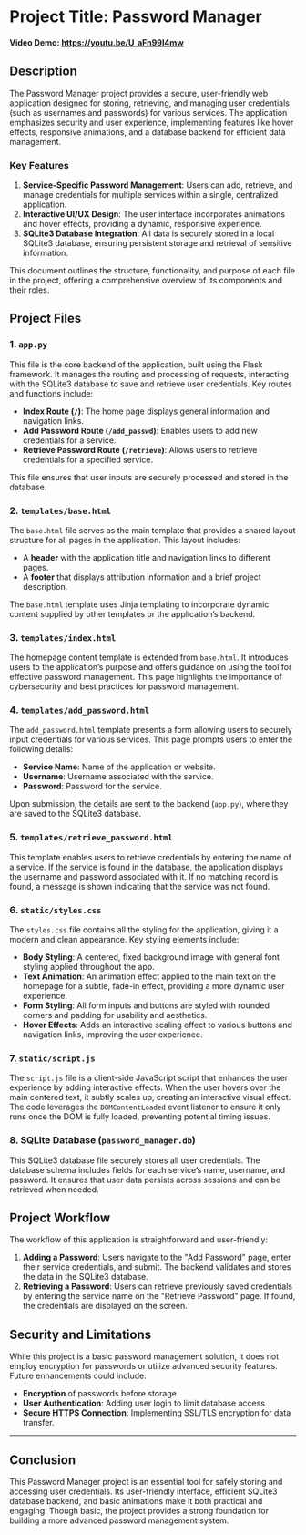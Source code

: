 # Project Title: Password Manager
#### Video Demo: https://youtu.be/U_aFn99I4mw

## Description

The Password Manager project provides a secure, user-friendly web application designed for storing, retrieving, and managing user credentials (such as usernames and passwords) for various services. The application emphasizes security and user experience, implementing features like hover effects, responsive animations, and a database backend for efficient data management.

### Key Features

1. **Service-Specific Password Management**: Users can add, retrieve, and manage credentials for multiple services within a single, centralized application.
2. **Interactive UI/UX Design**: The user interface incorporates animations and hover effects, providing a dynamic, responsive experience.
3. **SQLite3 Database Integration**: All data is securely stored in a local SQLite3 database, ensuring persistent storage and retrieval of sensitive information.

This document outlines the structure, functionality, and purpose of each file in the project, offering a comprehensive overview of its components and their roles.

## Project Files

### 1. `app.py`

This file is the core backend of the application, built using the Flask framework. It manages the routing and processing of requests, interacting with the SQLite3 database to save and retrieve user credentials. Key routes and functions include:

- **Index Route (`/`)**: The home page displays general information and navigation links.
- **Add Password Route (`/add_passwd`)**: Enables users to add new credentials for a service.
- **Retrieve Password Route (`/retrieve`)**: Allows users to retrieve credentials for a specified service.

This file ensures that user inputs are securely processed and stored in the database.

### 2. `templates/base.html`

The `base.html` file serves as the main template that provides a shared layout structure for all pages in the application. This layout includes:

- A **header** with the application title and navigation links to different pages.
- A **footer** that displays attribution information and a brief project description.

The `base.html` template uses Jinja templating to incorporate dynamic content supplied by other templates or the application’s backend.

### 3. `templates/index.html`

The homepage content template is extended from `base.html`. It introduces users to the application’s purpose and offers guidance on using the tool for effective password management. This page highlights the importance of cybersecurity and best practices for password management.

### 4. `templates/add_password.html`

The `add_password.html` template presents a form allowing users to securely input credentials for various services. This page prompts users to enter the following details:

- **Service Name**: Name of the application or website.
- **Username**: Username associated with the service.
- **Password**: Password for the service.

Upon submission, the details are sent to the backend (`app.py`), where they are saved to the SQLite3 database.

### 5. `templates/retrieve_password.html`

This template enables users to retrieve credentials by entering the name of a service. If the service is found in the database, the application displays the username and password associated with it. If no matching record is found, a message is shown indicating that the service was not found.

### 6. `static/styles.css`

The `styles.css` file contains all the styling for the application, giving it a modern and clean appearance. Key styling elements include:

- **Body Styling**: A centered, fixed background image with general font styling applied throughout the app.
- **Text Animation**: An animation effect applied to the main text on the homepage for a subtle, fade-in effect, providing a more dynamic user experience.
- **Form Styling**: All form inputs and buttons are styled with rounded corners and padding for usability and aesthetics.
- **Hover Effects**: Adds an interactive scaling effect to various buttons and navigation links, improving the user experience.

### 7. `static/script.js`

The `script.js` file is a client-side JavaScript script that enhances the user experience by adding interactive effects. When the user hovers over the main centered text, it subtly scales up, creating an interactive visual effect. The code leverages the `DOMContentLoaded` event listener to ensure it only runs once the DOM is fully loaded, preventing potential timing issues.

### 8. SQLite Database (`password_manager.db`)

This SQLite3 database file securely stores all user credentials. The database schema includes fields for each service’s name, username, and password. It ensures that user data persists across sessions and can be retrieved when needed.


## Project Workflow

The workflow of this application is straightforward and user-friendly:

1. **Adding a Password**: Users navigate to the "Add Password" page, enter their service credentials, and submit. The backend validates and stores the data in the SQLite3 database.
2. **Retrieving a Password**: Users can retrieve previously saved credentials by entering the service name on the "Retrieve Password" page. If found, the credentials are displayed on the screen.

## Security and Limitations

While this project is a basic password management solution, it does not employ encryption for passwords or utilize advanced security features. Future enhancements could include:

- **Encryption** of passwords before storage.
- **User Authentication**: Adding user login to limit database access.
- **Secure HTTPS Connection**: Implementing SSL/TLS encryption for data transfer.

---

## Conclusion

This Password Manager project is an essential tool for safely storing and accessing user credentials. Its user-friendly interface, efficient SQLite3 database backend, and basic animations make it both practical and engaging. Though basic, the project provides a strong foundation for building a more advanced password management system.


